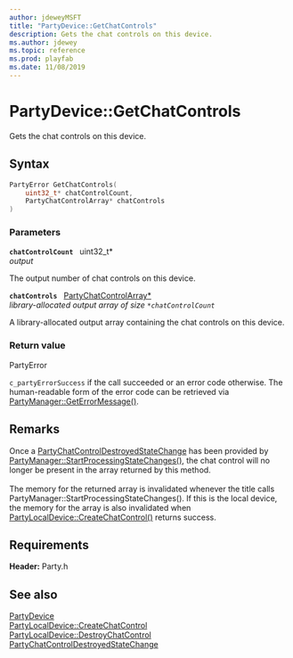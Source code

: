 ```yaml
---
author: jdeweyMSFT
title: "PartyDevice::GetChatControls"
description: Gets the chat controls on this device.
ms.author: jdewey
ms.topic: reference
ms.prod: playfab
ms.date: 11/08/2019
---
```


# PartyDevice::GetChatControls  

Gets the chat controls on this device.  

## Syntax  
  
```cpp
PartyError GetChatControls(  
    uint32_t* chatControlCount,  
    PartyChatControlArray* chatControls  
)  
```  
  
### Parameters  
  
**`chatControlCount`** &nbsp; uint32_t*  
*output*  
  
The output number of chat controls on this device.  
  
**`chatControls`** &nbsp; [PartyChatControlArray*](../../../typedefs.md)  
*library-allocated output array of size `*chatControlCount`*  
  
A library-allocated output array containing the chat controls on this device.  
  
  
### Return value  
PartyError
  
```c_partyErrorSuccess``` if the call succeeded or an error code otherwise. The human-readable form of the error code can be retrieved via [PartyManager::GetErrorMessage()](../../PartyManager/methods/partymanager_geterrormessage.md).
  
## Remarks  
  
Once a [PartyChatControlDestroyedStateChange](../../../structs/partychatcontroldestroyedstatechange.md) has been provided by [PartyManager::StartProcessingStateChanges()](../../PartyManager/methods/partymanager_startprocessingstatechanges.md), the chat control will no longer be present in the array returned by this method. <br /><br /> The memory for the returned array is invalidated whenever the title calls PartyManager::StartProcessingStateChanges(). If this is the local device, the memory for the array is also invalidated when [PartyLocalDevice::CreateChatControl()](../../PartyLocalDevice/methods/partylocaldevice_createchatcontrol.md) returns success.
  
## Requirements  
  
**Header:** Party.h
  
## See also  
[PartyDevice](../partydevice.md)  
[PartyLocalDevice::CreateChatControl](../../PartyLocalDevice/methods/partylocaldevice_createchatcontrol.md)  
[PartyLocalDevice::DestroyChatControl](../../PartyLocalDevice/methods/partylocaldevice_destroychatcontrol.md)  
[PartyChatControlDestroyedStateChange](../../../structs/partychatcontroldestroyedstatechange.md)
  
  

